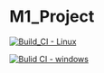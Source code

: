 # M1_Project



[![Build_CI - Linux](https://github.com/BalaAnuhya123/M1_Project/actions/workflows/Linux.yml/badge.svg)](https://github.com/BalaAnuhya123/M1_Project/actions/workflows/Linux.yml)

[![Bulid CI - windows](https://github.com/BalaAnuhya123/M1_Project/actions/workflows/Windows.yml/badge.svg)](https://github.com/BalaAnuhya123/M1_Project/actions/workflows/Windows.yml)
